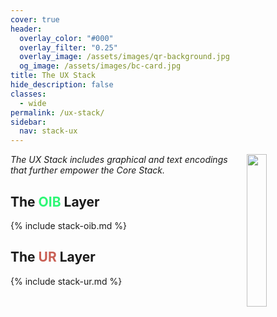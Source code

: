 ```yaml
---
cover: true
header:
  overlay_color: "#000"
  overlay_filter: "0.25"
  overlay_image: /assets/images/qr-background.jpg
  og_image: /assets/images/bc-card.jpg
title: The UX Stack
hide_description: false
classes:
  - wide
permalink: /ux-stack/
sidebar:
  nav: stack-ux
---
```


<a href="/"><img src="https://developer.blockchaincommons.com/assets/images/bc-stack-ux.png" style="margin-left: 20px; float: right" width="25%"></a><i>The UX Stack includes graphical and text encodings that further empower the Core Stack.</i>

## The <font color="#2df775">OIB</font> Layer

{% include stack-oib.md %}

## The <font color="#c96055">UR</font> Layer

{% include stack-ur.md %}
